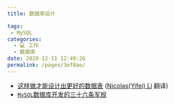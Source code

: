 ```yaml
---
title: 数据库设计

tags: 
 - MySQL
categories: 
  - 💻 工作
  - 数据库
date: 2020-12-11 12:49:26
permalink: /pages/3ef0ae/
---
```

- [这样做才能设计出更好的数据表](http://gold.xitu.io/entry/57af3cbc5bbb500062cb38a5?utm_source=gold-miner&utm_medium=readme&utm_campaign=github) ([Nicolas(Yifei) Li](https://github.com/yifili09) 翻译)
-  [`MySQL`数据库开发的三十六条军规](https://blog.csdn.net/heximing1991/article/details/46827679)